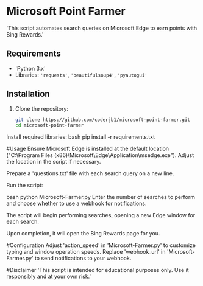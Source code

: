# Microsoft Point Farmer

'This script automates search queries on Microsoft Edge to earn points with Bing Rewards.'

## Requirements

- 'Python 3.x'
- Libraries: `'requests'`, `'beautifulsoup4'`, `'pyautogui'`

## Installation

1. Clone the repository:
   ```bash
   git clone https://github.com/coderjb1/microsoft-point-farmer.git
   cd microsoft-point-farmer

Install required libraries:
bash
pip install -r requirements.txt

#Usage
Ensure Microsoft Edge is installed at the default location ("C:\Program Files (x86)\Microsoft\Edge\Application\msedge.exe"). Adjust the location in the script if necessary.

Prepare a 'questions.txt' file with each search query on a new line.

Run the script:

bash
python Microsoft-Farmer.py
Enter the number of searches to perform and choose whether to use a webhook for notifications.

The script will begin performing searches, opening a new Edge window for each search.

Upon completion, it will open the Bing Rewards page for you.

#Configuration
Adjust 'action_speed' in 'Microsoft-Farmer.py' to customize typing and window operation speeds.
Replace 'webhook_url' in 'Microsoft-Farmer.py' to send notifications to your webhook.

#Disclaimer
'This script is intended for educational purposes only. Use it responsibly and at your own risk.'
